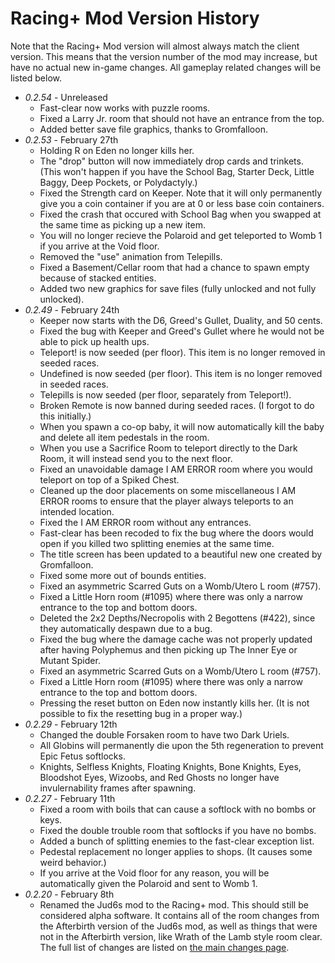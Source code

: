 # Racing+ Mod Version History

Note that the Racing+ Mod version will almost always match the client version. This means that the version number of the mod may increase, but have no actual new in-game changes. All gameplay related changes will be listed below.

* *0.2.54* - Unreleased
  * Fast-clear now works with puzzle rooms.
  * Fixed a Larry Jr. room that should not have an entrance from the top.
  * Added better save file graphics, thanks to Gromfalloon.
* *0.2.53* - February 27th
  * Holding R on Eden no longer kills her.
  * The "drop" button will now immediately drop cards and trinkets. (This won't happen if you have the School Bag, Starter Deck, Little Baggy, Deep Pockets, or Polydactyly.)
  * Fixed the Strength card on Keeper. Note that it will only permanently give you a coin container if you are at 0 or less base coin containers.
  * Fixed the crash that occured with School Bag when you swapped at the same time as picking up a new item.
  * You will no longer recieve the Polaroid and get teleported to Womb 1 if you arrive at the Void floor.
  * Removed the "use" animation from Telepills.
  * Fixed a Basement/Cellar room that had a chance to spawn empty because of stacked entities.
  * Added two new graphics for save files (fully unlocked and not fully unlocked).
* *0.2.49* - February 24th
  * Keeper now starts with the D6, Greed's Gullet, Duality, and 50 cents.
  * Fixed the bug with Keeper and Greed's Gullet where he would not be able to pick up health ups.
  * Teleport! is now seeded (per floor). This item is no longer removed in seeded races.
  * Undefined is now seeded (per floor). This item is no longer removed in seeded races.
  * Telepills is now seeded (per floor, separately from Teleport!).
  * Broken Remote is now banned during seeded races. (I forgot to do this initially.)
  * When you spawn a co-op baby, it will now automatically kill the baby and delete all item pedestals in the room.
  * When you use a Sacrifice Room to teleport directly to the Dark Room, it will instead send you to the next floor.
  * Fixed an unavoidable damage I AM ERROR room where you would teleport on top of a Spiked Chest.
  * Cleaned up the door placements on some miscellaneous I AM ERROR rooms to ensure that the player always teleports to an intended location.
  * Fixed the I AM ERROR room without any entrances.
  * Fast-clear has been recoded to fix the bug where the doors would open if you killed two splitting enemies at the same time.
  * The title screen has been updated to a beautiful new one created by Gromfalloon.
  * Fixed some more out of bounds entities.
  * Fixed an asymmetric Scarred Guts on a Womb/Utero L room (#757).
  * Fixed a Little Horn room (#1095) where there was only a narrow entrance to the top and bottom doors.
  * Deleted the 2x2 Depths/Necropolis with 2 Begottens (#422), since they automatically despawn due to a bug.
  * Fixed the bug where the damage cache was not properly updated after having Polyphemus and then picking up The Inner Eye or Mutant Spider.
  * Fixed an asymmetric Scarred Guts on a Womb/Utero L room (#757).
  * Fixed a Little Horn room (#1095) where there was only a narrow entrance to the top and bottom doors.
  * Pressing the reset button on Eden now instantly kills her. (It is not possible to fix the resetting bug in a proper way.)
* *0.2.29* - February 12th
  * Changed the double Forsaken room to have two Dark Uriels.
  * All Globins will permanently die upon the 5th regeneration to prevent Epic Fetus softlocks.
  * Knights, Selfless Knights, Floating Knights, Bone Knights, Eyes, Bloodshot Eyes, Wizoobs, and Red Ghosts no longer have invulernability frames after spawning.
* *0.2.27* - February 11th
  * Fixed a room with boils that can cause a softlock with no bombs or keys.
  * Fixed the double trouble room that softlocks if you have no bombs.
  * Added a bunch of splitting enemies to the fast-clear exception list.
  * Pedestal replacement no longer applies to shops. (It causes some weird behavior.)
  * If you arrive at the Void floor for any reason, you will be automatically given the Polaroid and sent to Womb 1.
* *0.2.20* - February 8th
  * Renamed the Jud6s mod to the Racing+ mod. This should still be considered alpha software. It contains all of the room changes from the Afterbirth version of the Jud6s mod, as well as things that were not in the Afterbirth version, like Wrath of the Lamb style room clear. The full list of changes are listed on [the main changes page](https://github.com/Zamiell/isaac-racing-mod/blob/master/CHANGES.md).
